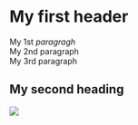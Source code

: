 <html>
<body>
  <h1>My first header</h1>
  <p1>My 1st <i>paragragh</i></p1>
  <br/>
  <p2>My 2nd paragraph</p2>
  <br/>
  <p3>My 3rd paragraph</p3>
  <br/>
  <h2>My second heading</h2>
  <img src = "..."/>
</body>
</html>
